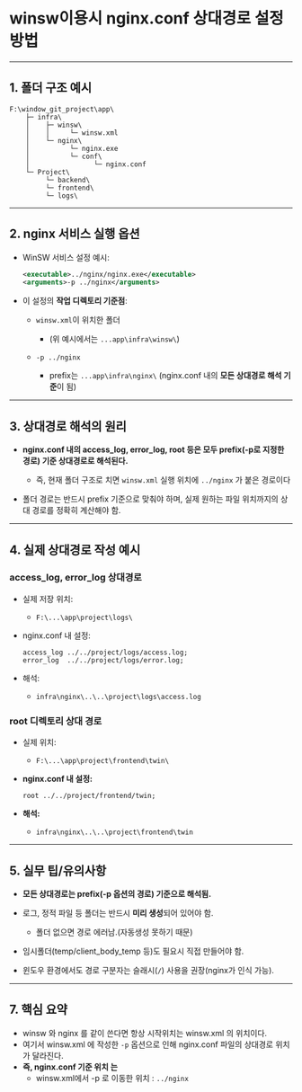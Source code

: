 # winsw이용시 nginx.conf 상대경로 설정방법 

---

## 1. 폴더 구조 예시

```
F:\window_git_project\app\
    ├─ infra\
    │    ├─ winsw\
    │    │     └─ winsw.xml
    │    └─ nginx\
    │          └─ nginx.exe 
    │          └─ conf\
    │                └─ nginx.conf
    └─ Project\
         └─ backend\
         └─ frontend\
         └─ logs\
```

---

## 2. nginx 서비스 실행 옵션

- WinSW 서비스 설정 예시:
    ```xml
    <executable>../nginx/nginx.exe</executable>
    <arguments>-p ../nginx</arguments>
    ```
- 이 설정의 **작업 디렉토리 기준점**:  
  
  - `winsw.xml`이 위치한 폴더 
    - (위 예시에서는 `...app\infra\winsw\`)
  
  - `-p ../nginx` 
    - prefix는  `...app\infra\nginx\`  (nginx.conf 내의 **모든 상대경로 해석 기준**이 됨)
  

---

## 3. 상대경로 해석의 원리

- **nginx.conf 내의 access_log, error_log, root 등은 모두 prefix(-p로 지정한 경로) 기준 상대경로로 해석된다.**
  - 즉, 현재 폴더 구조로 치면 `winsw.xml` 실행 위치에 `../nginx` 가 붙은 경로이다

- 폴더 경로는 반드시 prefix 기준으로 맞춰야 하며, 실제 원하는 파일 위치까지의 상대 경로를 정확히 계산해야 함.

---

## 4. 실제 상대경로 작성 예시

### access_log, error_log  상대경로

- 실제 저장 위치:  
  
  - `F:\...\app\project\logs\`
  
- nginx.conf 내 설정:

    ```nginx
    access_log ../../project/logs/access.log;
    error_log  ../../project/logs/error.log;
    ```

- 해석:  

  - `infra\nginx\..\..\project\logs\access.log`  


###  root 디렉토리 상대 경로 

- 실제 위치:  
  
  - `F:\...\app\project\frontend\twin\`
  
- **nginx.conf 내 설정:**

    ```nginx
    root ../../project/frontend/twin;
    ```

- **해석:**  

  - `infra\nginx\..\..\project\frontend\twin`  


---

## 5. 실무 팁/유의사항

- **모든 상대경로는 prefix(-p 옵션의 경로) 기준으로 해석됨.**
- 로그, 정적 파일 등 폴더는 반드시 **미리 생성**되어 있어야 함.
  - 폴더 없으면 경로 에러남.(자동생성 못하기 때문)

- 임시폴더(temp/client_body_temp 등)도 필요시 직접 만들어야 함.
- 윈도우 환경에서도 경로 구분자는 슬래시(`/`) 사용을 권장(nginx가 인식 가능).

---

## 7. 핵심 요약

- winsw 와 nginx 를 같이 쓴다면 항상 시작위치는 winsw.xml 의 위치이다. 
- 여기서 winsw.xml 에 작성한 `-p` 옵션으로 인해 nginx.conf 파일의 상대경로 위치가 달라진다. 
- **즉, nginx.conf 기준 위치 는**
  - winsw.xml에서 -p 로 이동한 위치 : `../nginx` 